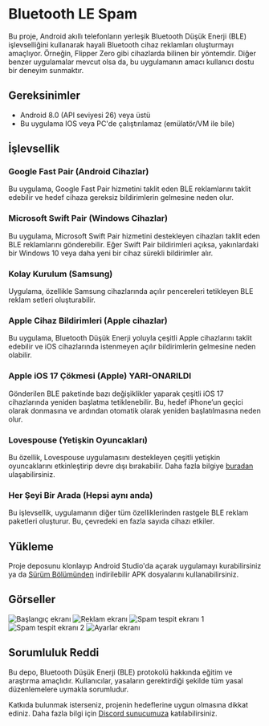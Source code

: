 # Bluetooth LE Spam

Bu proje, Android akıllı telefonların yerleşik Bluetooth Düşük Enerji (BLE) işlevselliğini kullanarak hayali Bluetooth cihaz reklamları oluşturmayı amaçlıyor. Örneğin, Flipper Zero gibi cihazlarda bilinen bir yöntemdir. Diğer benzer uygulamalar mevcut olsa da, bu uygulamanın amacı kullanıcı dostu bir deneyim sunmaktır.

## Gereksinimler

- Android 8.0 (API seviyesi 26) veya üstü
- Bu uygulama IOS veya PC'de çalıştırılamaz (emülatör/VM ile bile)

## İşlevsellik

### Google Fast Pair (Android Cihazlar)
Bu uygulama, Google Fast Pair hizmetini taklit eden BLE reklamlarını taklit edebilir ve hedef cihaza gereksiz bildirimlerin gelmesine neden olur.

### Microsoft Swift Pair (Windows Cihazlar)
Bu uygulama, Microsoft Swift Pair hizmetini destekleyen cihazları taklit eden BLE reklamlarını gönderebilir. Eğer Swift Pair bildirimleri açıksa, yakınlardaki bir Windows 10 veya daha yeni bir cihaz sürekli bildirimler alır.

### Kolay Kurulum (Samsung)
Uygulama, özellikle Samsung cihazlarında açılır pencereleri tetikleyen BLE reklam setleri oluşturabilir.

### Apple Cihaz Bildirimleri (Apple cihazlar)
Bu uygulama, Bluetooth Düşük Enerji yoluyla çeşitli Apple cihazlarını taklit edebilir ve iOS cihazlarında istenmeyen açılır bildirimlerin gelmesine neden olabilir.

### Apple iOS 17 Çökmesi (Apple) YARI-ONARILDI
Gönderilen BLE paketinde bazı değişiklikler yaparak çeşitli iOS 17 cihazlarında yeniden başlatma tetiklenebilir. Bu, hedef iPhone’un geçici olarak donmasına ve ardından otomatik olarak yeniden başlatılmasına neden olur.

### Lovespouse (Yetişkin Oyuncakları)
Bu özellik, Lovespouse uygulamasını destekleyen çeşitli yetişkin oyuncaklarını etkinleştirip devre dışı bırakabilir. Daha fazla bilgiye [buradan](https://mandomat.github.io/2023-11-13-denial-of-pleasure/) ulaşabilirsiniz.

### Her Şeyi Bir Arada (Hepsi aynı anda)
Bu işlevsellik, uygulamanın diğer tüm özelliklerinden rastgele BLE reklam paketleri oluşturur. Bu, çevredeki en fazla sayıda cihazı etkiler.

## Yükleme

Proje deposunu klonlayıp Android Studio'da açarak uygulamayı kurabilirsiniz ya da [Sürüm Bölümünden](https://github.com/simondankelmann/Bluetooth-LE-Spam/releases) indirilebilir APK dosyalarını kullanabilirsiniz.

## Görseller

![Başlangıç ekranı](https://raw.githubusercontent.com/AHE-TEAM/Bluetooth-LE-Spam/refs/heads/main/Assets/Screenshots/1.0.8/Screenshot_20241029_145046_Bluetooth%20LE%20Spam.png)
![Reklam ekranı](https://raw.githubusercontent.com/AHE-TEAM/Bluetooth-LE-Spam/refs/heads/main/Assets/Screenshots/1.0.8/Screenshot_20241029_145109_Bluetooth%20LE%20Spam.png)
![Spam tespit ekranı 1](https://raw.githubusercontent.com/simondankelmann/Bluetooth-LE-Spam/refs/heads/main/Assets/Screenshots/1.0.8/detector1.jpeg)
![Spam tespit ekranı 2](https://raw.githubusercontent.com/simondankelmann/Bluetooth-LE-Spam/refs/heads/main/Assets/Screenshots/1.0.8/detector2.jpeg)
![Ayarlar ekranı](https://raw.githubusercontent.com/AHE-TEAM/Bluetooth-LE-Spam/refs/heads/main/Assets/Screenshots/1.0.8/Screenshot_20241029_145430_Bluetooth%20LE%20Spam.png)

## Sorumluluk Reddi

Bu depo, Bluetooth Düşük Enerji (BLE) protokolü hakkında eğitim ve araştırma amaçlıdır. Kullanıcılar, yasaların gerektirdiği şekilde tüm yasal düzenlemelere uymakla sorumludur.

Katkıda bulunmak isterseniz, projenin hedeflerine uygun olmasına dikkat ediniz. Daha fazla bilgi için [Discord sunucumuza](https://discord.gg/x4e4Gma585) katılabilirsiniz.
